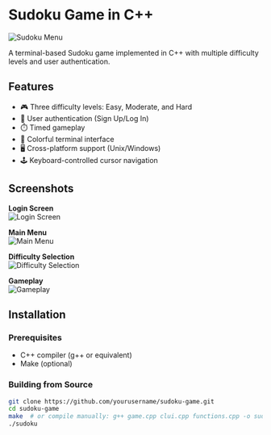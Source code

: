 # Sudoku Game in C++

![Sudoku Menu](Screenshot%202025-04-03%20at%2010.19.08 PM.png)

A terminal-based Sudoku game implemented in C++ with multiple difficulty levels and user authentication.

## Features

- 🎮 Three difficulty levels: Easy, Moderate, and Hard
- 🔐 User authentication (Sign Up/Log In)
- ⏱️ Timed gameplay
- 🎨 Colorful terminal interface
- 🖥️ Cross-platform support (Unix/Windows)
- 🕹️ Keyboard-controlled cursor navigation

## Screenshots

**Login Screen**  
![Login Screen](Screenshot%202025-04-03%20at%2010.18.51 PM.png)

**Main Menu**  
![Main Menu](Screenshot%202025-04-03%20at%2010.19.08 PM.png)

**Difficulty Selection**  
![Difficulty Selection](Screenshot%202025-04-03%20at%2010.19.17 PM.png)

**Gameplay**  
![Gameplay](Screenshot%202025-04-03%20at%2010.19.26 PM.png)

## Installation

### Prerequisites
- C++ compiler (g++ or equivalent)
- Make (optional)

### Building from Source
```bash
git clone https://github.com/yourusername/sudoku-game.git
cd sudoku-game
make  # or compile manually: g++ game.cpp clui.cpp functions.cpp -o sudoku
./sudoku
